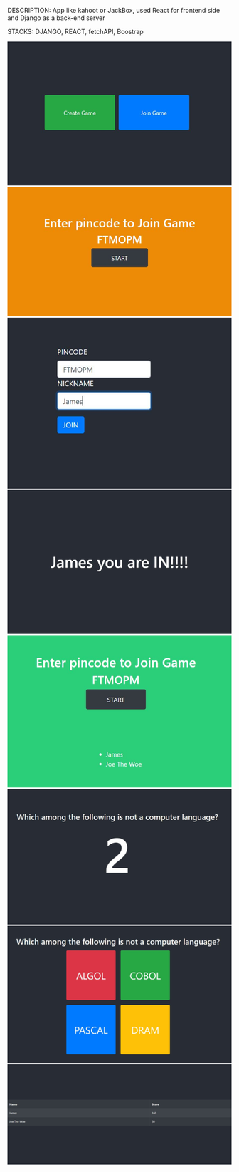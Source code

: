 DESCRIPTION:
App like kahoot or JackBox, used React for frontend side and Django as a back-end server

STACKS:
DJANGO, REACT, fetchAPI, Boostrap

![screenshot](screenshots/home.JPG)
![screenshot](screenshots/create_game.JPG)
![screenshot](screenshots/join_game.JPG)
![screenshot](screenshots/joined_success.JPG)
![screenshot](screenshots/participants.JPG)
![screenshot](screenshots/start.JPG)
![screenshot](screenshots/game_screen.JPG)
![screenshot](screenshots/score_board.JPG)